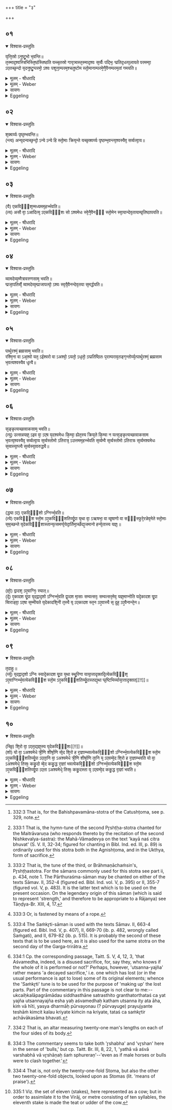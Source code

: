 +++
title = "३"

+++


## ०१


<details open><summary>विश्वास-प्रस्तुतिः</summary>

य᳘त्ति᳘स्रो ऽनुष्टु᳘भो भ᳘वन्ति॥  
त᳘स्माद᳘श्वस्त्रिभिस्ति᳘ष्ठंस्तिष्ठति यच्च᳘तस्रो गाय᳘त्र्यस्त᳘स्माद᳘श्वः स᳘र्व्वैः पद्भिः᳘ प्प्रतिद᳘धत्प᳘लायते परमम्वा᳘ ऽएतच्छ᳘न्दो य᳘दनुष्टु᳘प्परमो᳘ ऽश्वः पशूना᳘म्परम᳘श्चतुष्टोम स्तो᳘मानाम्परमे᳘णै᳘वैनम्परम᳘तां गमयति॥
</details>

<details><summary>मूलम् - श्रीधरादि</summary>

य᳘त्ति᳘स्रो ऽनुष्टु᳘भो भ᳘वन्ति॥  
त᳘स्माद᳘श्वस्त्रिभिस्ति᳘ष्ठंस्तिष्ठति यच्च᳘तस्रो गाय᳘त्र्यस्त᳘स्माद᳘श्वः स᳘र्व्वैः पद्भिः᳘ प्प्रतिद᳘धत्प᳘लायते परमम्वा᳘ ऽएतच्छ᳘न्दो य᳘दनुष्टु᳘प्परमो᳘ ऽश्वः पशूना᳘म्परम᳘श्चतुष्टोम स्तो᳘मानाम्परमे᳘णै᳘वैनम्परम᳘तां गमयति॥
</details>

<details><summary>मूलम् - Weber</summary>

य᳘त्तिॗस्रोऽनुष्टु᳘भो भ᳘वन्ति॥  
त᳘स्माद᳘श्वस्त्रिभिस्ति᳘ष्ठंस्तिष्ठति यच्च᳘तस्रो गायत्र्य᳘स्तस्माद᳘श्वः स᳘र्वैः पद्भिः᳘ प्रतिद᳘धत्प᳘लायते परमं वा᳘ एतच्छ᳘न्दो य᳘दनुष्टु᳘प्परमो᳘ऽश्वः पशूना᳘म् परम᳘श्चतुष्टोम स्तो᳘मानाम् परमे᳘णैॗवैनम् परम᳘तां गमयति॥
</details>

<details><summary>सायणः</summary>

…
</details>

<details><summary>Eggeling</summary>

1. Inasmuch as there are three Anushṭubh verses [^egg_845] (on the first day), therefore the horse, when standing, stands on three (feet); and inasmuch as (they are made into) four Gāyatrī verses, therefore the horse, when stepping out, scampers off on all (four) feet. For that Anushṭubh, doubtless, is the highest metre, and the horse is the highest of animals; and the Katushṭoma is the highest of Stomas: by means of what is highest he thus causes him (the Sacrificer) to reach the highest position.

[^egg_845]: 332:3 That is, for the Bahishpavamāna-stotra of the Catushṭoma, see p. 329, note.
</details>


## ०२


<details open><summary>विश्वास-प्रस्तुतिः</summary>

श᳘क्वर्य्यः पृष्ठ᳘म्भवन्ति॥  
(न्त्य) अन्य᳘दन्यच्छ᳘न्दो᳘ ऽन्ये ऽन्ये हि स्तो᳘माः क्रिय᳘न्ते यच्छ᳘क्वर्य्यः पृष्ठम्भ᳘वन्त्य᳘श्वस्यैव᳘ सर्व्वत्वा᳘य॥
</details>

<details><summary>मूलम् - श्रीधरादि</summary>

श᳘क्वर्य्यः पृष्ठ᳘म्भवन्ति॥  
(न्त्य) अन्य᳘दन्यच्छ᳘न्दो᳘ ऽन्ये ऽन्ये हि स्तो᳘माः क्रिय᳘न्ते यच्छ᳘क्वर्य्यः पृष्ठम्भ᳘वन्त्य᳘श्वस्यैव᳘ सर्व्वत्वा᳘य॥
</details>

<details><summary>मूलम् - Weber</summary>

श᳘क्वर्यः पृष्ठ᳘म् भवन्ति॥  
अन्य᳘दन्यच्छ᳘न्दोॗऽन्येऽन्ये हि स्तो᳘माः क्रिय᳘न्ते यछ᳘क्वर्यः पृष्ठम् भ᳘वन्त्य᳘श्वस्यैव᳘ सर्वत्वा᳘य॥
</details>

<details><summary>सायणः</summary>

…
</details>

<details><summary>Eggeling</summary>

2. The Śakvarī verses are the (Hotr̥'s) Pr̥shṭḥa (of the second day): there is a different metre for

each (verse), for different Stomas are performed on each (day). And as to the Śakvarī verse being the Pr̥shṭḥa (-stotra), it is for the completeness of the horse (sacrifice).
</details>


## ०३


<details open><summary>विश्वास-प्रस्तुतिः</summary>

(यै) एकविᳫँ᳭श᳘म्मध्यमम᳘हर्भ्भवति॥  
(त्य) असौ वा᳘ ऽआदित्य᳘ ऽएकविᳫँ᳭शः सो ऽश्वमेधः स्वे᳘नै᳘वैनᳫँ᳭ स्तो᳘मेन स्वा᳘यान्देव᳘तायाम्प्र᳘तिष्ठापयति॥
</details>

<details><summary>मूलम् - श्रीधरादि</summary>

(यै) एकविᳫँ᳭श᳘म्मध्यमम᳘हर्भ्भवति॥  
(त्य) असौ वा᳘ ऽआदित्य᳘ ऽएकविᳫँ᳭शः सो ऽश्वमेधः स्वे᳘नै᳘वैनᳫँ᳭ स्तो᳘मेन स्वा᳘यान्देव᳘तायाम्प्र᳘तिष्ठापयति॥
</details>

<details><summary>मूलम् - Weber</summary>

एकविंश᳘म् मध्यमम᳘हर्भवति॥  
असौ वा᳘ आदित्य᳘ एकविंॗशः सो ऽश्वमेधः स्वे᳘नैॗवैनᳫं स्तो᳘मेन स्वा᳘यां देव᳘तायाम् प्र᳘तिष्ठापयति॥
</details>

<details><summary>सायणः</summary>

…
</details>

<details><summary>Eggeling</summary>

3. The central day is an Ekaviṁśa one, for the Ekaviṁśa is yonder sun, and so is the Aśvamedha by means of its own Stoma he thus establishes it in its own deity.
</details>


## ०४


<details open><summary>विश्वास-प्रस्तुतिः</summary>

व्वामदेव्य᳘म्मैत्रावरुणसाम᳘ भवति॥  
प्प्रजा᳘पतिर्व्वै᳘ व्वामदेव्य᳘म्प्राजापत्यो᳘ ऽश्वः स्व᳘यै᳘वैनन्देव᳘तया स᳘मर्द्धयति॥
</details>

<details><summary>मूलम् - श्रीधरादि</summary>

व्वामदेव्य᳘म्मैत्रावरुणसाम᳘ भवति॥  
प्प्रजा᳘पतिर्व्वै᳘ व्वामदेव्य᳘म्प्राजापत्यो᳘ ऽश्वः स्व᳘यै᳘वैनन्देव᳘तया स᳘मर्द्धयति॥
</details>

<details><summary>मूलम् - Weber</summary>

वामदेव्य᳘म् मैत्रावरुणसाम᳘ भवति॥  
प्रजा᳘पतिर्वै᳘ वामदेव्य᳘म् प्राजापत्यो᳘ऽश्वः स्व᳘यैॗवैनं देव᳘तया स᳘मर्धयति॥
</details>

<details><summary>सायणः</summary>

…
</details>

<details><summary>Eggeling</summary>

4. The Vāmadevya is the Maitrāvaruṇa's Sāman [^egg_846]; for the Vāmadevya is Prajāpati, and the horse is of Prajāpati's nature: he thus supplies it with its own deity.

[^egg_846]: 333:1 That is, the hymn-tune of the second Pr̥shṭḥa-stotra chanted for the Maitrāvaruṇa (who responds thereto by the recitation of the second Nishkevalya-śastra): the Mahā-Vāmadevya on the text 'kayā naś citra bhuvat' (S. V. II, 32-34; figured for chanting in Bibl. Ind. ed. III, p. 89) is ordinarily used for this stotra both in the Agnishṭoma, and in the Ukthya, form of sacrifice.
</details>


## ०५


<details open><summary>विश्वास-प्रस्तुतिः</summary>

पार्थुरश्मं᳘ ब्रह्मसाम᳘ भवति॥  
रश्मि᳘ना वा ऽअ᳘श्वो यत᳘ ऽईश्वरो वा ऽअश्वो᳘ ऽयतो᳘ ऽधृतो᳘ ऽप्प्रतिष्ठितः प᳘राम्पराव᳘तङ्ग᳘न्तोर्य्य᳘त्पार्थुरश्मं᳘ ब्रह्मसाम भ᳘वत्यश्वस्यैव धृ᳘त्यै॥
</details>

<details><summary>मूलम् - श्रीधरादि</summary>

पार्थुरश्मं᳘ ब्रह्मसाम᳘ भवति॥  
रश्मि᳘ना वा ऽअ᳘श्वो यत᳘ ऽईश्वरो वा ऽअश्वो᳘ ऽयतो᳘ ऽधृतो᳘ ऽप्प्रतिष्ठितः प᳘राम्पराव᳘तङ्ग᳘न्तोर्य्य᳘त्पार्थुरश्मं᳘ ब्रह्मसाम भ᳘वत्यश्वस्यैव धृ᳘त्यै॥
</details>

<details><summary>मूलम् - Weber</summary>

पार्थुरश्म᳘म् ब्रह्मसाम᳘ भवति॥  
रश्मि᳘ना वा अ᳘श्वो यत᳘ ईश्वरो वा अश्वो᳘ऽयतो᳘ऽधृतो᳘ प्रतिष्ठितः प᳘राम् पराव᳘तं ग᳘न्तोर्य᳘त्पार्थुरश्म᳘म् ब्रह्मसाम भ᳘वत्यश्वस्यैव धृ᳘त्यै॥
</details>

<details><summary>सायणः</summary>

…
</details>

<details><summary>Eggeling</summary>

5. The Pārthuraśma is the Brahma-sāman [^egg_847]; for the horse is restrained by means of reins [^egg_848] (raśmi), but when unrestrained, unchecked, and unsteadied, it would be liable to go to the furthest distance: thus when the Pārthuraśma is the Brahma-sāman, it is for the safe keeping of the horse.

[^egg_847]: 333:2 That is, the tune of the third, or Brāhmaṇāchaṁsin's, Pr̥shṭḥastotra. For the sāmans commonly used for this stotra see part ii, p. 434, note 1. The Pārthuraśma-sāman may be chanted on either of the texts Sāmav. II, 352-4 (figured ed. Bibl. Ind. vol. V, p. 395) or II, 355-7 (figured vol. V, p. 483). It is the latter text which is to be used on the present occasion. On the legendary origin of this sāman (which is said to represent 'strength,' and therefore to be appropriate to a Rājanya) see Tāṇḍya-Br. XIII, 4, 17.

[^egg_848]: 333:3 Or, is fastened by means of a rope.
</details>


## ०६


<details open><summary>विश्वास-प्रस्तुतिः</summary>

स᳘ङ्कृत्यच्छावाकसाम᳘ भवति॥  
(त्यु) उत्सन्नयज्ञ᳘ ऽइव वा᳘ ऽएष य᳘दश्वमेधः कि᳘म्वा᳘ ह्येत᳘स्य क्रिय᳘ते कि᳘म्वा न यत्स᳘ङ्कृत्यच्छावाकसाम भ᳘वत्य᳘श्वस्यैव᳘ सर्व्वत्वा᳘य स᳘र्व्वस्तोमो ऽतिरात्र᳘ ऽउत्तमम᳘हर्भ्भवति स᳘र्व्वम्वै स᳘र्व्वस्तोमो ऽतिरात्रः स᳘र्व्वमश्वमेधः स᳘व्वस्या᳘प्त्यै स᳘र्व्वस्या᳘वरुद्ध्यै॥
</details>

<details><summary>मूलम् - श्रीधरादि</summary>

स᳘ङ्कृत्यच्छावाकसाम᳘ भवति॥  
(त्यु) उत्सन्नयज्ञ᳘ ऽइव वा᳘ ऽएष य᳘दश्वमेधः कि᳘म्वा᳘ ह्येत᳘स्य क्रिय᳘ते कि᳘म्वा न यत्स᳘ङ्कृत्यच्छावाकसाम भ᳘वत्य᳘श्वस्यैव᳘ सर्व्वत्वा᳘य स᳘र्व्वस्तोमो ऽतिरात्र᳘ ऽउत्तमम᳘हर्भ्भवति स᳘र्व्वम्वै स᳘र्व्वस्तोमो ऽतिरात्रः स᳘र्व्वमश्वमेधः स᳘व्वस्या᳘प्त्यै स᳘र्व्वस्या᳘वरुद्ध्यै॥
</details>

<details><summary>मूलम् - Weber</summary>

सं᳘कृत्यछावाकसाम᳘ भवति॥  
उत्सन्नयज्ञ᳘ इव वा᳘ एष य᳘दश्वमेधः किं᳘ वाॗ ह्येत᳘स्य क्रिय᳘ते किं᳘ वा न यत्सं᳘कृत्यछावाकसाम भ᳘वत्य᳘श्वस्यैव᳘ सर्वत्वा᳘य स᳘र्वस्तोमोऽतिरात्र᳘ उत्तमम᳘हर्भवति स᳘र्वं वै स᳘र्वस्तोमोऽतिरात्रः स᳘र्वमश्वमेधः स᳘र्वस्या᳘प्त्यै स᳘र्वस्या᳘वरुद्ध्यै॥
</details>

<details><summary>सायणः</summary>

…
</details>

<details><summary>Eggeling</summary>

6. The Saṁkr̥ti [^egg_849] is the Achāvāka's Sāman;--

[^egg_849]: 333:4 The Saṁkr̥ti-sāman is used with the texts Sāmav. II, 663-4 (figured ed. Bibl. Ind. V, p. 407), II, 669-70 (ib. p. 482, wrongly  called Saṁgati), and II, 679-82 (ib. p. 515). It is probably the second of these texts that is to be used here, as it is also used for the same stotra on the second day of the Garga-trirātra.

that Aśvamedha, indeed, is, as it were, a disused sacrifice, for what is performed thereof, and what is not [^egg_850]? When the Saṁkr̥ti is the Achāvāka's Sāman, it is for (bringing about) the completeness of the horse (sacrifice). The last day is an Atirātra with all the (six) Stomas, in order to his (the Sacrificer's) obtaining everything, for an Atirātra with all the Stomas is everything, and the Aśvamedha is everything.

[^egg_850]: 334:1 Cp. the corresponding passage, Taitt. S. V, 4, 12, 3, 'that Aśvamedha, indeed, is a disused sacrifice, for, say they, who knows if the whole of it is performed or not?' Perhaps, however, 'utsanna-yajña' rather means 'a decayed sacrifice,' i.e. one which has lost (or in the usual performance is apt to lose) some of its original elements; whence the 'Saṁkr̥ti' tune is to be used for the purpose of 'making up' the lost parts. Part of the commentary in this passage is not clear to me:--ukcaiḥkalāpagrāmādau siddhasthāne satrasthito granthatorthataś ca yat yajña utsannayajña esha yaḥ aśvamedhaḥ katham utsanna ity ata āha, kiṁ vā hīti, yasya dharmāḥ pūrvayonau (? pūrvayuge) prayujyante teshāṁ kimcit kalau kriyate kiṁcin na kriyate, tataś ca saṁkr̥tir achāvākasāma bhavati.
</details>


## ०७


<details open><summary>विश्वास-प्रस्तुतिः</summary>

(द्ध्या ऽए) एकवि᳘ᳫँ᳘शो ऽग्निर्भ्भ᳘वति॥  
(त्ये) एकविᳫँ᳭श स्तो᳘म ऽए᳘कविᳫँ᳭शतिर्य्यू᳘पा य᳘था वा᳘ ऽऋषभा᳘ वा व्वृ᳘षाणो वा सᳫँ᳭स्फुरे᳘रन्नेव᳘मेते स्तो᳘माः स᳘मृच्छन्ते य᳘देकविᳫँ᳭शास्तान्य᳘त्समर्प्प᳘येदा᳘र्तिमा᳘र्च्छेद्य᳘जमानो हन्ये᳘तास्य यज्ञः᳘॥
</details>

<details><summary>मूलम् - श्रीधरादि</summary>

(द्ध्या ऽए) एकवि᳘ᳫँ᳘शो ऽग्निर्भ्भ᳘वति॥  
(त्ये) एकविᳫँ᳭श स्तो᳘म ऽए᳘कविᳫँ᳭शतिर्य्यू᳘पा य᳘था वा᳘ ऽऋषभा᳘ वा व्वृ᳘षाणो वा सᳫँ᳭स्फुरे᳘रन्नेव᳘मेते स्तो᳘माः स᳘मृच्छन्ते य᳘देकविᳫँ᳭शास्तान्य᳘त्समर्प्प᳘येदा᳘र्तिमा᳘र्च्छेद्य᳘जमानो हन्ये᳘तास्य यज्ञः᳘॥
</details>

<details><summary>मूलम् - Weber</summary>

एकविंॗशोऽग्निर्भ᳘वति॥  
एकविंश स्तो᳘म ए᳘कविंशतिर्यू᳘पा य᳘था वा᳘ ऋषभा᳘ वा वृ᳘षाणो वा संस्फुरे᳘रन्नेव᳘मेते स्तो᳘माः स᳘मृछन्ते य᳘देकविंशास्तान्य᳘त्समर्प᳘येदा᳘र्तिमा᳘र्छेद्य᳘जमानो हन्ये᳘तास्य यज्ञः᳟॥
</details>

<details><summary>सायणः</summary>

…
</details>

<details><summary>Eggeling</summary>

7. The fire-altar is the twenty-one-fold one [^egg_851], the Stoma the twenty-one-fold one, and there are twenty-one sacrificial stakes; even as bulls or stallions [^egg_852] would clash together, so do these Stomas [^egg_853], the

[^egg_851]: 334:2 That is, an altar measuring twenty-one man's lengths on each of the four sides of its body.

[^egg_852]: 334:3 The commentary seems to take both 'r̥shabha' and 'vr̥shan' here in the sense of 'bulls,' but cp. Taitt. Br. III, 8, 22, 1, 'yathā vā aśvā varshabhā vā vr̥shāṇaḥ śaṁ sphureraṇ'--'even as if male horses or bulls were to clash together.'

[^egg_853]: 334:4 That is, not only the twenty-one-fold Stoma, but also the other two twenty-one-fold objects, looked upon as Stomas (lit. 'means of praise').

twenty-one-versed, run counter to one another: were he to bring them together, the Sacrificer would suffer harm, and his sacrifice would be destroyed.
</details>


## ०८


<details open><summary>विश्वास-प्रस्तुतिः</summary>

(ज्ञो᳘) द्वादश᳘ ऽए᳘वाग्निः᳘ स्यात्॥  
(दे᳘) ए᳘कादश यू᳘पा य᳘द्द्वाद᳘शो ऽग्निर्भ्भ᳘वति द्वा᳘दश मा᳘साः सम्वत्सरः᳘ सम्वत्सर᳘मेव᳘ यज्ञ᳘माप्नोति यदे᳘कादश यू᳘पा व्विराड्वा᳘ ऽएषा स᳘म्मीयते य᳘देकादशि᳘नी त᳘स्यै य᳘ ऽएकादश स्त᳘न ऽए᳘वास्यै स᳘ दुह᳘ ऽए᳘वैनान्ते᳘न॥
</details>

<details><summary>मूलम् - श्रीधरादि</summary>

(ज्ञो᳘) द्वादश᳘ ऽए᳘वाग्निः᳘ स्यात्॥  
(दे᳘) ए᳘कादश यू᳘पा य᳘द्द्वाद᳘शो ऽग्निर्भ्भ᳘वति द्वा᳘दश मा᳘साः सम्वत्सरः᳘ सम्वत्सर᳘मेव᳘ यज्ञ᳘माप्नोति यदे᳘कादश यू᳘पा व्विराड्वा᳘ ऽएषा स᳘म्मीयते य᳘देकादशि᳘नी त᳘स्यै य᳘ ऽएकादश स्त᳘न ऽए᳘वास्यै स᳘ दुह᳘ ऽए᳘वैनान्ते᳘न॥
</details>

<details><summary>मूलम् - Weber</summary>

द्वादश᳘ एॗवाग्निः᳘ स्यात्॥  
ए᳘कादश यू᳘पा य᳘द्द्वादॗशोऽग्निर्भ᳘वति द्वा᳘दश मा᳘साः संवत्सरः᳘ संवत्सर᳘मेव᳘ यज्ञ᳘माप्नोति यदे᳘कादश यू᳘पा विराड्वा᳘ एषा स᳘म्मीयते य᳘देकादशि᳘नी त᳘स्यै य᳘ एकादश स्त᳘न एॗवास्यै स᳘ दुह᳘ एॗवैनां ते᳘न॥
</details>

<details><summary>सायणः</summary>

…
</details>

<details><summary>Eggeling</summary>

8. There may, indeed, be a twelvefold altar, and eleven stakes. When the altar is a twelvefold one--twelve months being a year--it is the year, the sacrifice, he obtains. When there are eleven stakes, then that Virāj (metre), the Ekādaśinī [^egg_854], is contrived; and that which is its eleventh (stake) is its teat: thereby he milks it.

[^egg_854]: 335:1 Viz. the set of eleven (stakes), here represented as a cow; but in order to assimilate it to the Virāj, or metre consisting of ten syllables, the eleventh stake is made the teat or udder of the cow.
</details>


## ०९


<details open><summary>विश्वास-प्रस्तुतिः</summary>

त᳘दाहुः॥  
(र्य्य᳘) य᳘द्द्वाद᳘शो ऽग्निः स्यादे᳘कादश यू᳘पा य᳘था स्थू᳘रिणा याया᳘त्तादृक्तदि᳘त्येकविᳫँ᳭श᳘ ऽए᳘वाग्निर्भ्भ᳘वत्येकविᳫँ᳭श स्तो᳘म ऽए᳘कविᳫँ᳭शतिर्य्यू᳘पास्तद्य᳘था प्प्र᳘ष्टिभिर्य्याया᳘त्तादृक्तत्[[!!]]॥
</details>

<details><summary>मूलम् - श्रीधरादि</summary>

त᳘दाहुः॥  
(र्य्य᳘) य᳘द्द्वाद᳘शो ऽग्निः स्यादे᳘कादश यू᳘पा य᳘था स्थू᳘रिणा याया᳘त्तादृक्तदि᳘त्येकविᳫँ᳭श᳘ ऽए᳘वाग्निर्भ्भ᳘वत्येकविᳫँ᳭श स्तो᳘म ऽए᳘कविᳫँ᳭शतिर्य्यू᳘पास्तद्य᳘था प्प्र᳘ष्टिभिर्य्याया᳘त्तादृक्तत्[[!!]]॥
</details>

<details><summary>मूलम् - Weber</summary>

त᳘दाहुः॥  
य᳘द्द्वादॗशोऽग्निः स्यादे᳘कादश यू᳘पा य᳘था स्थू᳘रिणा याया᳘त्तादृक्तदि᳘त्येकविंश᳘ एॗवाग्निर्भ᳘वत्येकविंश स्तो᳘म ए᳘कविंशतिर्यू᳘पास्तद्य᳘था प्र᳘ष्टिभिर्याया᳘त्तादृक्त᳘त्॥
</details>

<details><summary>सायणः</summary>

…
</details>

<details><summary>Eggeling</summary>

9. As to this they say, 'If there were a twelvefold altar, and eleven stakes, it would be as if one were to drive on a cart drawn by one beast.' There are the twenty-one-fold altar, the twenty-one-fold Stoma, and twenty-one stakes: that is as when one drives with side-horses.
</details>


## १०


<details open><summary>विश्वास-प्रस्तुतिः</summary>

(च्छि᳘) शि᳘रो वा᳘ ऽएत᳘द्यज्ञ᳘स्य य᳘देकविᳫँ᳭शः[[!!]]॥  
(शो) यो वा᳘ ऽअश्वमेधे त्री᳘णि शीर्षा᳘णि व्वे᳘द शि᳘रो ह रा᳘ज्ञाम्भवत्येकवि᳘ᳫँ᳘शो ऽग्निर्भ्भ᳘वत्येकविᳫँ᳭श स्तो᳘म ऽए᳘कविᳫँ᳭शतिर्य्यू᳘पा ऽएता᳘नि वा᳘ ऽअश्वमेधे त्री᳘णि शीर्षा᳘णि ता᳘नि य᳘ ऽएवम्वे᳘द शि᳘रो ह रा᳘ज्ञाम्भवति यो वा᳘ ऽअश्वमेधे᳘ तिस्रः᳘ ककु᳘दो व्वे᳘द ककु᳘द्ध रा᳘ज्ञां भवत्येकवि᳘ᳫँ᳘शो ऽग्निर्भ्भ᳘वत्येकविᳫँ᳭श स्तो᳘म ऽए᳘कविᳫँ᳭शतिर्य्यू᳘पा ऽएता ऽअश्वमेधे᳘ तिस्रः᳘ ककु᳘दस्ता य᳘ ऽएवम्वे᳘द ककु᳘द्ध रा᳘ज्ञां भवति॥
</details>

<details><summary>मूलम् - श्रीधरादि</summary>

(च्छि᳘) शि᳘रो वा᳘ ऽएत᳘द्यज्ञ᳘स्य य᳘देकविᳫँ᳭शः[[!!]]॥  
(शो) यो वा᳘ ऽअश्वमेधे त्री᳘णि शीर्षा᳘णि व्वे᳘द शि᳘रो ह रा᳘ज्ञाम्भवत्येकवि᳘ᳫँ᳘शो ऽग्निर्भ्भ᳘वत्येकविᳫँ᳭श स्तो᳘म ऽए᳘कविᳫँ᳭शतिर्य्यू᳘पा ऽएता᳘नि वा᳘ ऽअश्वमेधे त्री᳘णि शीर्षा᳘णि ता᳘नि य᳘ ऽएवम्वे᳘द शि᳘रो ह रा᳘ज्ञाम्भवति यो वा᳘ ऽअश्वमेधे᳘ तिस्रः᳘ ककु᳘दो व्वे᳘द ककु᳘द्ध रा᳘ज्ञां भवत्येकवि᳘ᳫँ᳘शो ऽग्निर्भ्भ᳘वत्येकविᳫँ᳭श स्तो᳘म ऽए᳘कविᳫँ᳭शतिर्य्यू᳘पा ऽएता ऽअश्वमेधे᳘ तिस्रः᳘ ककु᳘दस्ता य᳘ ऽएवम्वे᳘द ककु᳘द्ध रा᳘ज्ञां भवति॥
</details>

<details><summary>मूलम् - Weber</summary>

शि᳘रो वा᳘ एत᳘द्यज्ञ᳘स्य य᳘देकविंशः᳟॥  
यो वा᳘ अश्वमेधे त्री᳘णि शीर्षा᳘णि वे᳘द शि᳘रो ह रा᳘ज्ञाम् भवत्येकविंॗशोऽग्निर्भ᳘वत्येकविंश स्तो᳘म ए᳘कविंशतिर्यू᳘पा एता᳘नि वा᳘ अश्वमेधे त्री᳘णि शीर्षा᳘णि ता᳘नि य᳘ एवं वे᳘द शि᳘रो ह रा᳘ज्ञाम् भवति यो वा᳘ अश्वमेधे᳘ तिस्रः᳘ ककु᳘दो वे᳘द ककु᳘द्ध रा᳘ज्ञाम् भवत्येकविंॗशोऽग्निर्भ᳘वत्येकविंश स्तो᳘म ए᳘कविंशतिर्यू᳘पा एता अश्वमेधे᳘ तिस्रः᳘ ककु᳘दस्ता य᳘ एवं वे᳘द ककु᳘द्ध रा᳘ज्ञाम् भवति॥
</details>

<details><summary>सायणः</summary>

…
</details>

<details><summary>Eggeling</summary>

10. That twenty-one-fold one, indeed, is the head of the sacrifice; and, verily, he who knows three heads on the Aśvamedha, becomes the head of kings. There are the twenty-one-fold altar, the twenty-one-fold Stoma, and twenty-one stakes: these are the three heads on the Aśvamedha; and, verily, he who thus knows them becomes the head of kings. And, indeed, he who knows the three tops on the Aśvamedha, becomes the top of kings;--there are the twenty-one-fold altar, the twenty-one-fold Stoma, and twenty-one stakes: these, indeed, are the three tops on the Aśvamedha; and, verily, he who thus knows them becomes the top of kings.
</details>

